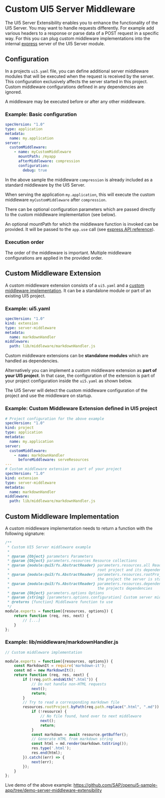 # Custom UI5 Server Middleware

The UI5 Server Extensibility enables you to enhance the functionality of the UI5 Server. You may want to handle requests differently. For example add various headers to a response or parse data of a POST request in a specific way. For this you can plug custom middleware implementations into the internal [express](https://expressjs.com/) server of the UI5 Server module.

## Configuration
In a projects `ui5.yaml` file, you can define additional server middleware modules that will be executed when the request is received by the server. This configuration exclusively affects the server started in this project. Custom middleware configurations defined in any dependencies are ignored.

A middleware may be executed before or after any other middleware.

### Example: Basic configuration
```yaml
specVersion: "1.0"
type: application
metadata:
  name: my.application
server:
  customMiddleware:
    - name: myCustomMiddleware
      mountPath: /myapp
      afterMiddleware: compression
      configuration:
        debug: true
```

In the above sample the middleware `compression` is already included as a standard middleware by the UI5 Server.

When serving the application `my.application`, this will execute the custom middleware `myCustomMiddleware` after `compression`.

There can be optional configuration parameters which are passed directly to the custom middleware implementation (see below).

An optional mountPath for which the middleware function is invoked can be provided. It will be passed to the `app.use` call (see [express API reference](https://expressjs.com/en/4x/api.html#app.use)).

### Execution order
The order of the middleware is important. Multiple middleware configurations are applied in the provided order. 

## Custom Middleware Extension
A custom middleware extension consists of a `ui5.yaml` and a [custom middleware implementation](#custom-middleware-implementation). It can be a standalone module or part of an existing UI5 project.

### Example: ui5.yaml

````yaml
specVersion: "1.0"
kind: extension
type: server-middleware
metadata:
  name: markdownHandler
middleware:
  path: lib/middleware/markdownHandler.js
````

Custom middleware extensions can be **standalone modules** which are handled as dependencies.

Alternatively you can implement a custom middleware extension as **part of your UI5 project**.
In that case, the configuration of the extension is part of your project configuration inside the `ui5.yaml` as shown below.

The UI5 Server will detect the custom middleware configuration of the project and use the middleware on startup.

### Example: Custom Middleware Extension defined in UI5 project

````yaml
# Project configuration for the above example
specVersion: "1.0"
kind: project
type: application
metadata:
  name: my.application
server:
  customMiddleware:
    - name: markdownHandler
      beforeMiddleware: serveResources
---
# Custom middleware extension as part of your project
specVersion: "1.0"
kind: extension
type: server-middleware
metadata:
  name: markdownHandler
middleware:
  path: lib/middleware/markdownHandler.js
````

## Custom Middleware Implementation
A custom middleware implementation needs to return a function with the following signature:
````javascript
/**
 * Custom UI5 Server middleware example
 *
 * @param {Object} parameters Parameters
 * @param {Object} parameters.resources Resource collections
 * @param {module:@ui5/fs.AbstractReader} parameters.resources.all Reader or Collection to read resources of the
 *                                        root project and its dependencies
 * @param {module:@ui5/fs.AbstractReader} parameters.resources.rootProject Reader or Collection to read resources of
 *                                        the project the server is started in
 * @param {module:@ui5/fs.AbstractReader} parameters.resources.dependencies Reader or Collection to read resources of
 *                                        the projects dependencies
 * @param {Object} parameters.options Options
 * @param {string} [parameters.options.configuration] Custom server middleware configuration if given in ui5.yaml
 * @returns {function} Middleware function to use
 */
module.exports = function({resources, options}) {
    return function (req, res, next) {
        // [...]
    }
};
````

### Example: lib/middleware/markdownHandler.js
````javascript
// Custom middleware implementation

module.exports = function({resources, options}) {
    const MarkdownIt = require('markdown-it');
    const md = new MarkdownIt();
    return function (req, res, next) {
        if (!req.path.endsWith(".html")) {
            // Do not handle non-HTML requests
            next();
            return;
        }
        // Try to read a corresponding markdown file
        resources.rootProject.byPath(req.path.replace(".html", ".md")).then(async (resource) => {
            if (!resource) {
                // No file found, hand over to next middleware
                next();
                return;
            }
            const markdown = await resource.getBuffer();
            // Generate HTML from markdown string
            const html = md.render(markdown.toString());
            res.type('.html');
            res.end(html);
        }).catch((err) => {
            next(err);
        });
    }
};
````

Live demo of the above example: https://github.com/SAP/openui5-sample-app/tree/demo-server-middleware-extensibility
